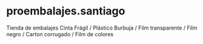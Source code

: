 # proembalajes.santiago
Tienda de embalajes Cinta Frágil / Plástico Burbuja / Film transparente / Film negro / Carton corrugado / Film de colores

